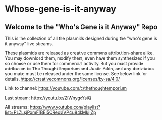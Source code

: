 # Whose-gene-is-it-anyway

## Welcome to the "Who's Gene is it Anyway" Repo

This is the collection of all the plasmids designed during the "who's gene is it anyway" live streams.

These plasmids are released as creative commons attribution-share alike. You may download them, modify them, even have them synthesized if you so choose or use them for commercial activity. But you must provide attribution to The Thought Emporium and Justin Atkin, and any derivitates you make must be released under the same license. See below link for details.
https://creativecommons.org/licenses/by-sa/4.0/ 

Link to channel: https://youtube.com/c/thethoughtemporium

Last stream: https://youtu.be/ZiWnygcYsiQ

All streams: https://www.youtube.com/playlist?list=PLZLsjPxmF1BEI5CReoklVP4u84kMkjIZp
